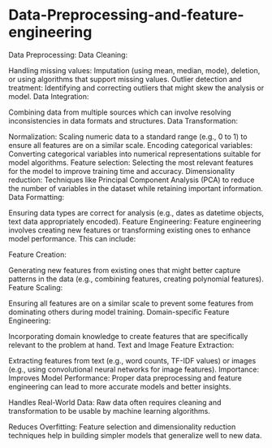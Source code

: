 # Data-Preprocessing-and-feature-engineering
Data Preprocessing:
Data Cleaning:

Handling missing values: Imputation (using mean, median, mode), deletion, or using algorithms that support missing values.
Outlier detection and treatment: Identifying and correcting outliers that might skew the analysis or model.
Data Integration:

Combining data from multiple sources which can involve resolving inconsistencies in data formats and structures.
Data Transformation:

Normalization: Scaling numeric data to a standard range (e.g., 0 to 1) to ensure all features are on a similar scale.
Encoding categorical variables: Converting categorical variables into numerical representations suitable for model algorithms.
Feature selection: Selecting the most relevant features for the model to improve training time and accuracy.
Dimensionality reduction: Techniques like Principal Component Analysis (PCA) to reduce the number of variables in the dataset while retaining important information.
Data Formatting:

Ensuring data types are correct for analysis (e.g., dates as datetime objects, text data appropriately encoded).
Feature Engineering:
Feature engineering involves creating new features or transforming existing ones to enhance model performance. This can include:

Feature Creation:

Generating new features from existing ones that might better capture patterns in the data (e.g., combining features, creating polynomial features).
Feature Scaling:

Ensuring all features are on a similar scale to prevent some features from dominating others during model training.
Domain-specific Feature Engineering:

Incorporating domain knowledge to create features that are specifically relevant to the problem at hand.
Text and Image Feature Extraction:

Extracting features from text (e.g., word counts, TF-IDF values) or images (e.g., using convolutional neural networks for image features).
Importance:
Improves Model Performance: Proper data preprocessing and feature engineering can lead to more accurate models and better insights.

Handles Real-World Data: Raw data often requires cleaning and transformation to be usable by machine learning algorithms.

Reduces Overfitting: Feature selection and dimensionality reduction techniques help in building simpler models that generalize well to new data.
